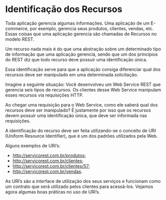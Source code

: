 # Identificação dos Recursos

Toda aplicação gerencia algumas informações. Uma aplicação de um E-commerce, por exemplo, gerencia seus produtos, clientes, vendas, etc. Essas coisas que uma aplicação gerencia são chamadas de Recursos no modelo REST.

Um recurso nada mais é do que uma abstração sobre um determinado tipo de informação que uma aplicação gerencia, sendo que um dos princípios do REST diz que todo recurso deve possuir uma identificação única. 

Essa identificação serve para que a aplicação consiga diferenciar qual dos recursos deve ser manipulado em uma determinada solicitação.

Imagine a seguinte situação: Você desenvolveu um Web Service REST que gerencia seis tipos de recursos. Os clientes desse Web Service manipulam esses recursos via requisições HTTP. 

Ao chegar uma requisição para o Web Service, como ele saberá qual dos recursos deve ser manipulado? É justamente por isso que os recursos devem possuir uma identificação única, que deve ser informada nas requisições.

A identificação do recurso deve ser feita utilizando-se o conceito de URI (Uniform Resource Identifier), que é um dos padrões utilizados pela Web. 

Alguns exemplos de URI’s:

* http://servicorest.com.br/produtos;
* http://servicorest.com.br/clientes;
* http://servicorest.com.br/clientes/57;
* http://servicorest.com.br/vendas.

As URI’s são a interface de utilização dos seus serviços e funcionam como um contrato que será utilizado pelos clientes para acessá-los. Vejamos agora algumas boas práticas no uso de URI’s.
